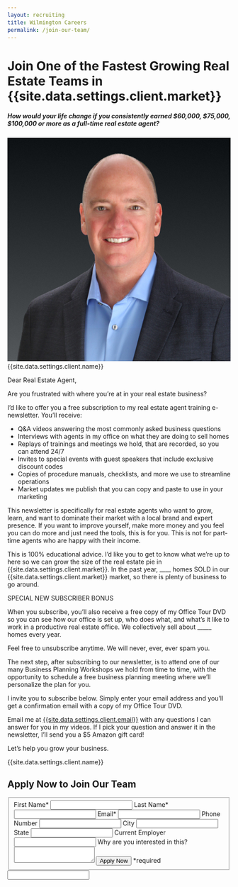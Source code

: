 ```yaml
---
layout: recruiting
title: Wilmington Careers
permalink: /join-our-team/
---
```


<div class="recruiting-page">
<h1 class="join-us">Join One of the Fastest Growing Real Estate Teams in {{site.data.settings.client.market}}</h1>
<h5 class="join-us-subtitle">How would your life change if you consistently earned $60,000, $75,000, $100,000 or more as a full-time real estate agent?</h5>
<div class="recruiting-photo">
<span class="client-image-container">
<img src="/img/headshot.jpg" alt="{{site.data.settings.client.name}}" class="client-image"/>
</span>
<figcaption class="caption">{{site.data.settings.client.name}}</figcaption>
</div>


<p>Dear Real Estate Agent,</p>

<p>Are you frustrated with where you’re at in your real estate business?</p>

<p>I’d like to offer you a free subscription to my real estate agent training e-newsletter. You’ll receive:
<ul class="indent">
<li>Q&A videos answering the most commonly asked business questions</li>
<li>Interviews with agents in my office on what they are doing to sell homes</li>
<li>Replays of trainings and meetings we hold, that are recorded, so you can attend 24/7</li>
<li>Invites to special events with guest speakers that include exclusive discount codes</li>
<li>Copies of procedure manuals, checklists, and more we use to streamline operations</li>
<li>Market updates we publish that you can copy and paste to use in your marketing</li>
</ul></p>

<p>This newsletter is specifically for real estate agents who want to grow, learn, and want to dominate their market with a local brand and expert presence. If you want to improve yourself, make more money and you feel you can do more and just need the tools, this is for you. This is not for part-time agents who are happy with their income.</p>

<p>This is 100% educational advice. I’d like you to get to know what we’re up to here so we can grow the size of the real estate pie in {{site.data.settings.client.market}}. In the past year, ____ homes SOLD in our {{site.data.settings.client.market}} market, so there is plenty of business to go around.</p>

<p>SPECIAL NEW SUBSCRIBER BONUS</p>

<p>When you subscribe, you’ll also receive a free copy of my Office Tour DVD so you can see how our office is set up, who does what, and what’s it like to work in a productive real estate office. We collectively sell about _____ homes every year.</p>

<p>Feel free to unsubscribe anytime. We will never, ever, ever spam you.</p>

<p>The next step, after subscribing to our newsletter, is to attend one of our many Business Planning Workshops we hold from time to time, with the opportunity to schedule a free business planning meeting where we’ll personalize the plan for you.</p>

<p>I invite you to subscribe below. Simply enter your email address and you’ll get a confirmation email with a copy of my Office Tour DVD.</p>

<p>Email me at <a href="mailto:{{site.data.settings.client.email}}">{{site.data.settings.client.email}}</a>  with any questions I can answer for you in my videos. If I pick your question and answer it in the newsletter, I’ll send you a $5 Amazon gift card!</p>

<p>Let’s help you grow your business.</p>

<p>{{site.data.settings.client.name}}</p>



<h2 class="recruiting">Apply Now to Join Our Team</h2>

<form method="post" class="home-value cta-forms" action="https://formspree.io/{{site.data.settings.client.email}}" onsubmit="return setReturn()">
					<fieldset><label for="firstname">First Name*</label> <input type="text" required="" name="firstname" /> <label for="lastname">Last Name*</label> <input type="text" required="" name="lastname" /> <label for="email">Email*</label> <input type="text" name="name" /> <label for="phone">Phone Number </label> <input type="tel" name="phone" />
						<!--base32-c9gq6t9k68pkcd3jcwpp4rbkcmtk4-base32--><label for="city">City </label> <input type="text" name="city" /> <label for="state">State </label> <input type="text" name="state" /> <label for="employer">Current Employer </label> <input type="text" name="employer" /> <label for="message">Why are you interested in this? </label><textarea name="employer"></textarea>
						<!--base32-c9gq6t9k68pk8cbme5gq4uv4cguqachj70r2urk1edjk6cg-base32--><input class="submit light-light" type="submit" value="Apply Now" name="submitrecruitingForm" /> <span class="asterisk">*required</span></fieldset>
					<!--base32-c9gq6t9k68pk8c9he1t7cxkecdkpedhpe9h6at3me5r7ee1kddhpwx9q71up4tb3f1u6mc3mdcwp6vkg6rw3gc1dc9gq6t9k68-base32-->
					<div class="hidden"><input type="hidden" value="{{site.data.settings.client.email}}" name="_to" /> <input type="hidden" value="Recruiting Contact Request Message From Your Vyral Careers and Training Video Blog" name="_subject" /> <input type="text" name="_gotcha" /></div>
				</form>

